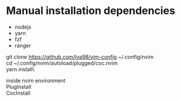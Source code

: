 # Manual installation dependencies
- nodejs
- yarn
- fzf
- ranger

git clone https://github.com/lva98/vim-config ~/.config/nvim\
cd ~/.config/nvim/autoload/plugged/coc.nvim\
yarn install\

inside nvim environment\
PlugInstall\
CocInstall
